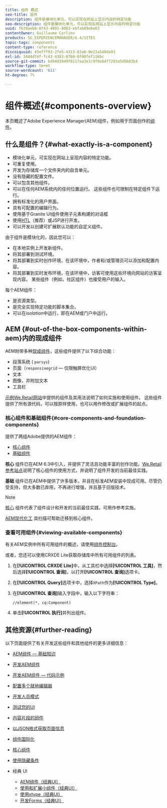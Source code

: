 ```yaml
---
title: 组件 概述
seo-title: 组件
description: 组件是模块化单元，可以实现在网站上显示内容的特定功能
seo-description: 组件是模块化单元，可以实现在网站上显示内容的特定功能
uuid: fb39aeb8-8f43-4091-8083-ebfab89e6e63
contentOwner: Guillaume Carlino
products: SG_EXPERIENCEMANAGER/6.4/SITES
topic-tags: components
content-type: reference
discoiquuid: 45efff93-2fe5-4313-83a0-0e23a540da93
exl-id: 3444d7df-fc43-4383-87b0-0f00fef116bc
source-git-commit: bd94d3949f0117aa3e1c9f0e84f7293a5d6b03b4
workflow-type: tm+mt
source-wordcount: '611'
ht-degree: 7%

---
```


# 组件概述{#components-overview}

本页概述了Adobe Experience Manager(AEM)组件，例如用于页面创作的[组件](/help/sites-authoring/default-components-foundation.md)。

## 什么是组件？{#what-exactly-is-a-component}

* 模块化单元，可实现在网站上呈现内容的特定功能。
* 可重复使用。
* 开发为存储库一个文件夹内的自含单元。
* 没有隐藏的配置文件。
* 可以包含其他组件。
* 可以在任何AEM系统内的任何位置运行。 这些组件也可限制在特定组件下运行。
* 拥有标准化的用户界面。
* 具有可配置的编辑行为。
* 使用基于Granite UI组件使用子元素构建的对话框
* 使用[HTL](https://helpx.adobe.com/experience-manager/htl/user-guide.html)（推荐）或JSP进行开发。
* 可以开发以创建可扩展默认功能的自定义组件。

由于组件是模块化的，因此您可以：

* 在本地实例上开发新组件。
* 将其部署到测试环境。
* 将其部署到实时创作环境，在该环境中，作者和/或管理员可以添加和配置内容。
* 将其部署到实时发布环境，在该环境中，访客可使用这些环境向网站的访客呈现内容。 某些组件（例如，社区组件）也接受用户的输入。

每个AEM组件：

* 是资源类型。
* 是完全实现特定功能的脚本集合。
* 可以在&#x200B;*isolation*&#x200B;中运行，即在AEM或门户中运行。

## AEM {#out-of-the-box-components-within-aem}内的现成组件

AEM附带多种[现成组件](/help/sites-authoring/default-components.md)，这些组件提供了以下综合功能：

* 段落系统 ( `parsys`)
* 页面（`responsivegrid` — 仅限触屏优化UI）
* 文本
* 图像，并附加文本
* 工具栏

[示例We.Retail网站](/help/sites-developing/we-retail.md)中提供的组件及其用法说明了如何实施和使用组件。 这些组件提供了所有源代码，可以按原样使用，也可以用作修改或扩展组件的起点。

### 核心组件和基础组件{#core-components-and-foundation-components}

提供了两组Adobe提供的AEM组件：

* [核心组件](https://docs.adobe.com/content/help/zh-Hans/experience-manager-core-components/using/introduction.html)
* [基础组件](/help/sites-authoring/default-components-foundation.md)

**核心** 组件已在AEM 6.3中引入，并提供了灵活且功能丰富的创作功能。[We.Retail参考站点](/help/sites-developing/we-retail.md)说明了核心组件的使用方式，并说明了组件开发的当前最佳实践。

**基础** 组件已在AEM中提供了许多版本，并且在标准AEM安装中现成可用。尽管仍受支持，但大多数已弃用，不再进行增强，并且基于旧版技术。

>[!NOTE]
>
>[核心](https://docs.adobe.com/content/help/en/experience-manager-core-components/using/introduction.html) 组件代表了组件设计和开发的当前最佳实践，可用作参考实施。
>
>[AEM现代化工](modernization-tools.md) 具扫描可帮助迁移到核心组件。

### 查看可用组件{#viewing-available-components}

有关AEM实例中所有可用组件的概述，请使用[组件控制台](/help/sites-authoring/default-components-console.md)。

或者，您还可以使用CRXDE Lite获取存储库中所有可用组件的列表。

1. 在&#x200B;**[!UICONTROL CRXDE Lite]**&#x200B;中，从工具栏中选择&#x200B;**[!UICONTROL 工具]**，然后选择&#x200B;**[!UICONTROL 查询]**，以打开&#x200B;**[!UICONTROL 查询]**&#x200B;选项卡。

1. 在&#x200B;**[!UICONTROL Query]**&#x200B;选项卡中，选择`XPath`作为&#x200B;**[!UICONTROL Type]**。

1. 在&#x200B;**[!UICONTROL 查询]**&#x200B;输入字段中，输入以下字符串：

   `//element(*, cq:Component)`

1. 单击&#x200B;**[!UICONTROL 执行]**&#x200B;并列出组件。

## 其他资源{#further-reading}

以下页面提供了有关开发这些组件和其他组件的更多详细信息：

* [AEM组件 — 基础知识](/help/sites-developing/components-basics.md)
* [开发AEM组件](/help/sites-developing/developing-components.md)
* [开发AEM组件 — 代码示例](/help/sites-developing/developing-components-samples.md)
* [配置多个就地编辑器](/help/sites-developing/multiple-inplace-editors.md)
* [开发人员模式](/help/sites-developing/developer-mode.md)
* [测试您的UI](/help/sites-developing/hobbes.md)
* [内容片段的组件](/help/sites-developing/components-content-fragments.md)
* [以JSON格式获取页面信息](/help/sites-developing/pageinfo.md)
* [组件国际化](/help/sites-developing/i18n.md)
* [核心组件](https://docs.adobe.com/content/help/en/experience-manager-core-components/using/introduction.html)
* [使用隐藏条件](/help/sites-developing/hide-conditions.md)
* 经典 UI

   * [AEM组件（经典UI）](/help/sites-developing/developing-components-classic.md)
   * [使用和扩展小组件（经典UI）](/help/sites-developing/widgets.md)
   * [使用xtype（经典UI）](/help/sites-developing/xtypes.md)
   * [开发Forms（经典UI）](/help/sites-developing/developing-forms.md)
